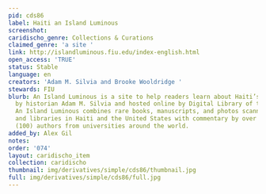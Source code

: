 ```yaml
---
pid: cds86
label: Haiti an Island Luminous
screenshot: 
caridischo_genre: Collections & Curations
claimed_genre: 'a site '
link: http://islandluminous.fiu.edu/index-english.html
open_access: 'TRUE'
status: Stable
language: en
creators: 'Adam M. Silvia and Brooke Wooldridge '
stewards: FIU
blurb: An Island Luminous is a site to help readers learn about Haiti’s history. Created
  by historian Adam M. Silvia and hosted online by Digital Library of the Caribbean,
  An Island Luminous combines rare books, manuscripts, and photos scanned by archives
  and libraries in Haiti and the United States with commentary by over one hundred
  (100) authors from universities around the world.
added_by: Alex Gil
notes: 
order: '074'
layout: caridischo_item
collection: caridischo
thumbnail: img/derivatives/simple/cds86/thumbnail.jpg
full: img/derivatives/simple/cds86/full.jpg
---
```

